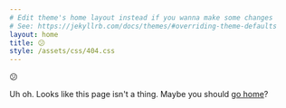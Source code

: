 ```yaml
---
# Edit theme's home layout instead if you wanna make some changes
# See: https://jekyllrb.com/docs/themes/#overriding-theme-defaults
layout: home
title: 😕
style: /assets/css/404.css
---
```


<p class="confused">😕</p>

Uh oh. Looks like this page isn't a thing. Maybe you should [go home](/)?
